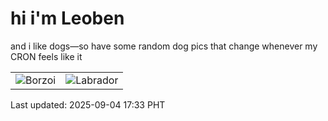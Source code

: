 # hi i'm Leoben

and i like dogs—so have some random dog pics that change whenever my CRON feels like it

|  |  |
|--------|----------|
| ![Borzoi](https://random-dog-vercel.vercel.app/api/random-borzoi?v=1756978401) | ![Labrador](https://random-dog-vercel.vercel.app/api/random-labrador?v=1756978401) |

Last updated: 2025-09-04 17:33 PHT
